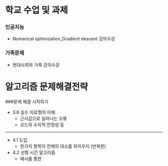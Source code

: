 학교 수업 및 과제
==============
### 인공지능
* Numerical optimization_Gradient descent 강의수강
### 가족문제
* 현대사회와 가족 강의수강



알고리즘 문제해결전략
==============
###문제 해결 시작하기
* 3.6 실수 자료형의 이해
  * 근사값으로 일어나는 오류
  * 코드의 수치적 안정성 등
----------------
* 4.1 도입
  * 한가지 항목이 전체의 대소를 좌지우지 (반복문)
* 4.2 선형 시간 알고리즘
  * 예시를 통한 
